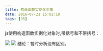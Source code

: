 ```yaml
---
title: 构造函数实例化对象
date: 2016-07-21 15:02:18
tags: [JS]
---
```


js使用构造函数实例化对象时,带括号和不带括号：
<!-- more -->
![](http://i.imgur.com/SCaXxZJ.png)
![](http://i.imgur.com/7shGIsu.png)
结论：暂时分析没有区别。
